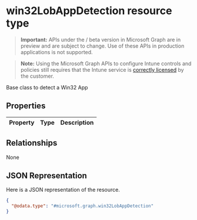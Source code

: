 ﻿# win32LobAppDetection resource type

> **Important:** APIs under the / beta version in Microsoft Graph are in preview and are subject to change. Use of these APIs in production applications is not supported.

> **Note:** Using the Microsoft Graph APIs to configure Intune controls and policies still requires that the Intune service is [correctly licensed](https://go.microsoft.com/fwlink/?linkid=839381) by the customer.

Base class to detect a Win32 App
## Properties
|Property|Type|Description|
|:---|:---|:---|

## Relationships
None
## JSON Representation
Here is a JSON representation of the resource.
<!-- {
  "blockType": "resource",
  "@odata.type": "microsoft.graph.win32LobAppDetection"
}
-->
``` json
{
  "@odata.type": "#microsoft.graph.win32LobAppDetection"
}
```



